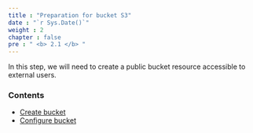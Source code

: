 ```yaml
---
title : "Preparation for bucket S3"
date : "`r Sys.Date()`"
weight : 2
chapter : false
pre : " <b> 2.1 </b> "
---
```


In this step, we will need to create a public bucket resource accessible to external users.

### Contents
  - [Create bucket](2.1.1-createbucket/)
  - [Configure bucket](2.1.2-makebucketpublic/)